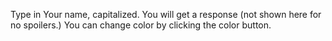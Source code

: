 Type in Your name, capitalized. You will get a response (not shown here for no spoilers.)
You can change color by clicking the color button.
